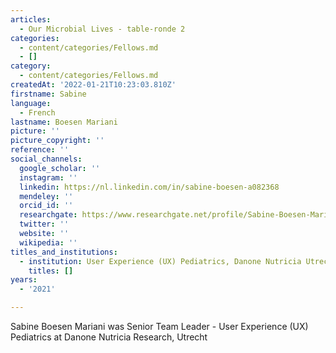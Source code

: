 ```yaml
---
articles:
  - Our Microbial Lives - table-ronde 2
categories:
  - content/categories/Fellows.md
  - []
category:
  - content/categories/Fellows.md
createdAt: '2022-01-21T10:23:03.810Z'
firstname: Sabine
language:
  - French
lastname: Boesen Mariani
picture: ''
picture_copyright: ''
reference: ''
social_channels:
  google_scholar: ''
  instagram: ''
  linkedin: https://nl.linkedin.com/in/sabine-boesen-a082368
  mendeley: ''
  orcid_id: ''
  researchgate: https://www.researchgate.net/profile/Sabine-Boesen-Mariani
  twitter: ''
  website: ''
  wikipedia: ''
titles_and_institutions:
  - institution: User Experience (UX) Pediatrics, Danone Nutricia Utrecht, Netherlands
    titles: []
years:
  - '2021'

---
```

Sabine Boesen Mariani was Senior Team Leader - User Experience (UX) Pediatrics at Danone Nutricia Research, Utrecht